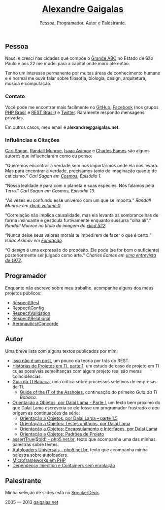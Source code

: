 <html lang=pt>
<meta charset=utf-8>
<meta name=viewport content="width=device-width, initial-scale=1">
<title>Alexandre Gaigalas</title>
<link href='http://fonts.googleapis.com/css?family=Ubuntu+Condensed|Ubuntu:400,500|Ubuntu+Mono' rel='stylesheet' type='text/css'>
<link rel=stylesheet 
      media=all
      href="style.css?9">
<body id="home">
<script>location.hash = location.hash || '#home';</script>
<header>
  <h1>
    <a href="#home" title="Página Principal">Alexandre Gaigalas</a>
  </h1>
  <nav>
    <a href="#pessoa">Pessoa</a>,
    <a href="#programador">Programador</a>,
    <a href="#autor">Autor</a> e
    <a href="#palestrante">Palestrante</a>.
  </nav>
</header>
<article id="welcome">
</article>
<article id="pessoa">
  <span itemprop="foo" content="bar"></span>
  <h2>Pessoa</h2>
    <p>
      Nasci e cresci nas cidades que compõe o 
      <a title="Região do Grande ABC - Wikipedia"
         href="https://pt.wikipedia.org/wiki/Regi%C3%A3o_do_Grande_ABC">Grande ABC</a>
      no Estado de São Paulo e aos 22 me mudei para a capital onde moro até então.
    </p>
    <p>
      Tenho um interesse permanente por muitas áreas de conhecimento humano e é normal
      me ouvir falar sobre filosofia, biologia, design, arquitetura, música e computação.
    </p>
  <h3>Contato</h3>
  <p>
    Você pode me encontrar mais facilmente no 
    <a title="GitHub - Alexandre Gaigalas (alganet)"
       href="http://github.com/alganet"
       lang=en>GitHub</a>,
    <a title="Facebook - Alexandre Gaigalas (alganet)"
       href="http://facebook.com/alganet">Facebook</a> (nos grupos
    <a title="PHP Brasil - Facebook"
       href="https://www.facebook.com/groups/nao.tem.biscoito/">PHP Brasil</a> e
    <a title="REST Brasil - Facebook"
       href="https://www.facebook.com/groups/354751067900503/">REST Brasil</a>) e
    <a title="Twitter - Alexandre Gaigalas (@alganet)"
       href="http://twitter.com/alganet">Twitter</a>. Raramente respondo mensagens
    privadas.
  </p>
  <p>Em outros casos, meu email é <strong>alexandre@gaigalas.net</strong>.</p>
  <h3>Influências e Citações</h3>
  <p> 
    <a title="Carl Sagan - Wikipédia"
       href="https://pt.wikipedia.org/wiki/Carl_Sagan">Carl Sagan</a>,
    <a title="Randall Munroe - Wikipedia"
       lang=en
       href="https://en.wikipedia.org/wiki/Randall_Munroe">Randall Munroe</a>,
    <a title="Isaac Asimov - Wikipedia"
       href="https://pt.wikipedia.org/wiki/Isaac_Asimov">Isaac Asimov</a> e
    <a title="Charles e Ray Eames - Wikipedia"
       href="http://pt.wikipedia.org/wiki/Charles_e_Ray_Eames">Charles Eames</a>
    são alguns autores que influenciaram como eu penso:
  </p>
  <p>
    <q>Queremos encontrar a verdade sem nos importarmos onde ela nos levará. Mas para encontrar a verdade, precisamos tanto de imaginação quanto de ceticismo.</q>
    <cite>
      Carl Sagan em 
      <a href="https://pt.wikipedia.org/wiki/Cosmos"
         title="Cosmos - Wikipédia">Cosmos</a>, Episódio 1.
    </cite>
  </p>
  <p>
    <q>Nossa lealdade é para com o planeta e suas espécies. Nós falamos pela Terra.</q>
    <cite>
      Carl Sagan em Cosmos, Episódio 13.
    </cite>
  </p>
  <p>
    <q>Às vezes eu confundo esse universo com um que se importa.</q>
    <cite>
      Randall Munroe em 
      <a href="http://blog.xkcd.com/2009/09/15/xkcd-volume-0/">xkcd: volume 0</a>.
    </cite>
  </p>
  <p>
    <q>Correlação não implica causalidade, mas ela levanta as sombrancelhas de forma insinuante e gesticula furtivamente enquanto sussurra "olha alí".</q>
    <cite>
      Randall Munroe no título da imagem do 
      <a href="http://xkcd.com/522/"
         title="xkcd: Google Trends">xkcd 522</a>.
    </cite>
  </p>
  <p>
    <q>Nunca deixe seus valores morais te impedirem de fazer o que é certo.</q>
    <cite>
      Isaac Asimov em 
      <a title="Série da Fundação - Wikipédia"
         href="https://pt.wikipedia.org/wiki/S%C3%A9rie_da_Funda%C3%A7%C3%A3o">Fundação</a>.
    </cite>
  </p>
  <p>
    <q>O <em lang=en>design</em> é uma expressão do propósito. Ele pode (se for bom o suficiente)
    posteriormente ser julgado como arte.</q>
    <cite>
      Charles Eames em 
      <a href="http://www.brainpickings.org/index.php/2011/10/03/charles-eames-on-design-1972/">uma entrevista de 1972</a>.
    </cite>
  </p>
</article>
<article id="programador">
  <h2>Programador</h2>
  <p>
    Enquanto não escrevo sobre meu trabalho, acompanhe alguns dos meus projetos públicos:
  </p>
  <ul>
    <li>
      <a title="Respect\Rest"
           href="http://github.com/Respect/Rest"
           lang=en>Respect\Rest</a>
    </li>
    <li>
      <a title="Respect\Config"
           href="http://github.com/Respect/Config"
           lang=en>Respect\Config</a>
    </li>
    <li>
      <a title="Respect\Validation"
           href="http://github.com/Respect/Validation"
           lang=en>Respect\Validation</a>
    </li>
    <li>
      <a title="Respect\Relational"
           href="http://github.com/Respect/Relational"
           lang=en>Respect\Relational</a>
    </li>
    <li>
      <a title="Aeronautics\Concorde"
           href="http://github.com/Aeronautics/Concorde"
           lang=en>Aeronautics/Concorde</a>
    </li>
  </ul>
</article>
<article id="autor">
  <h2>Autor</h2>
  <p>Uma breve lista com alguns textos publicados por mim:</p>
  <ul>
    <li>
      <a title="Isso não é um post - pla.net.br"
           href="http://pla.net.br/isso-nao-e-um-post/"
           lang=en>Isso não é um post</a>, um pouco da teoria
           por trás do REST.
    </li>
    <li>
      <a title="Histórias de Projetos em TI, parte 1 - pla.net.br"
           href="http://pla.net.br/historias-de-projetos-em-ti-parte-1/"
           lang=en>Histórias de Projetos em TI, parte 1</a>, um estudo
           de caso de projeto em TI cujas possíveis semelhanças com 
           algum projeto real são meras coincidências.
    </li>
    <li>
      <a title="Guia da TI Babaca - pla.net.br"
           href="http://pla.net.br/guia-da-ti-babaca-vagas/"
           lang=en>Guia da TI Babaca</a>, uma crítica sobre processos seletivos
           de empresas de TI.
           <ul>
            <li>
              <a title="Guide of the IT of the Assholes - pla.net.br"
                   href="http://pla.net.br/guia-da-ti-babaca-site-corporativo/"
                   lang=en>Guide of the IT of the Assholes</a>, continuação do primeiro
                   <em>Guia da TI Babaca</em>.
            </li>
           </ul>
    </li>
    <li>
      <a title="Orientação a Objetos, por Dalai Lama - Parte I - pla.net.br"
           href="http://pla.net.br/orientacao-a-objetos-por-dalai-lama-parte-1/"
           lang=en>Orientação a Objetos, por Dalai Lama - Parte I</a>, um texto
           bem próximo do que Dalai Lama escreveria se ele fosse um programador
           frustrado e deu origem as continuações da série:
           <ul>
            <li>
              <a title="Orientação a Objetos, por Dalai Lama – parte 1.5 - pla.net.br"
                   href="http://pla.net.br/orientacao-a-objetos-por-dalai-lama-parte-1-5/"
                   lang=en>Orientação a Objetos, por Dalai Lama – parte 1.5</a>
            </li>
            <li>
              <a title="Orientação a Objetos: Testes unitários, por Dalai Lama - pla.net.br"
                   href="http://pla.net.br/orientacao-a-objetos-testes-unitarios-por-dalai-lama/"
                   lang=en>Orientação a Objetos: Testes unitários, por Dalai Lama</a>
            </li>
            <li>
              <a title="Orientação a Objetos: Encapsulamento e Interfaces, por Dalai Lama - pla.net.br"
                   href="http://pla.net.br/orientacao-a-objetos-encapsulamento-e-interfaces-por-dalai-lama/"
                   lang=en>Orientação a Objetos: Encapsulamento e Interfaces, por Dalai Lama</a>
            </li>
            <li>
              <a title="Orientação a Objetos: Padrões de Projeto - pla.net.br"
                   href="http://pla.net.br/orientacao-a-objetos-padroes-de-projeto/"
                   lang=en>Orientação a Objetos: Padrões de Projeto</a>
            </li>
           </ul>
    </li>
    <li>
      <a title="assertTrue($tdd) - php5.net.br"
           href="http://php5.net.br/tdd"
           lang=en>assertTrue($tdd) - php5.net.br</a>, texto que acompanha uma das minhas
           palestras sobre testes.
    </li>
    <li>
      <a title="Autoloaders Universais - php5.net.br"
           href="http://php5.net.br/autoloaders"
           lang=en>Autoloaders Universais - php5.net.br</a>, texto que acompanha minha
           palestra sobre autoloaders.
    </li>
    <li>
      <a title="Microframeworks em PHP - php5.net.br"
           href="http://php5.net.br/microframeworks"
           lang=en>Microframeworks em PHP</a>
    </li>
    <li>
      <a title="Dependency Injection e Containers sem enrolação - php5.net.br"
           href="http://php5.net.br/dependency-injection-e-containers-sem-enrolacao"
           lang=en>Dependency Injection e Containers sem enrolação</a>
    </li>
  </ul>
</article>
<article id="palestrante">
  <h2>Palestrante</h2>
  <p>
    Minha seleção de slides está no 
    <a title="Alexandre Gaigalas presentations - SpeakerDeck"
       href="http://speakerdeck.com/u/alganet"
       lang=en>SpeakerDeck</a>.
  </p>
</article>
<footer>
  2005 — 2013 <a href="/">gaigalas.net</a>
</footer>
